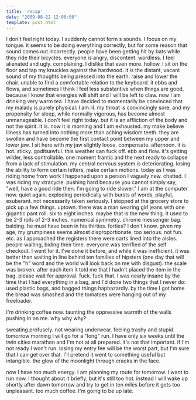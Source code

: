 ```yaml
---
title: 'recap'
date: "2009-08-22 12:00:00"
template: post.html
---
```


I don't feel right today. I suddenly cannot form s sounds. I focus on my tongue. it seems to be doing everything correctly, but for some reason that sound comes out incorrectly. people have been getting hit by bats while they ride their bicycles. everyone is angry, discontent. wordless. I feel alienated and ugly. complaining. I dislike that even more. hollow. I sit on the floor and tap my knuckles against the hardwood. it is the distant, vacant sound of my thoughts being pressed into the earth. raise and lower the chair. unable to find a comfortable relation to the keyboard. it ebbs and flows, and sometimes I think I feel less substantive when things are good, because I know that energies will shift and I will be left to claw. now I am drinking very warm tea. I have decided to momentarily be convinced that my malady is purely physical: I am ill. my throat is convincingly sore, and my propensity for sleep, while normally vigorous, has become almost unmanageable. I don't feel right today. but it is an affliction of the body and not the spirit. it is. now it is morning and I am exhausted. my make believe illness has turned into nothing more than aching wisdom teeth. they are swollen and have become the first contact point between my upper and lower jaw. I sit here with my jaw slightly loose. compensate. afternoon. it is hot. sticky. goditsawful. this weather can fuck off. ebb and flow. it's getting wilder, less controllable. one moment frantic and the next ready to collapse from a lack of stimulation. my central nervous system is deteriorating. losing the ability to form certain letters, make certain motions. today as I was riding home from work I happened upon a person I vaguely new. chatted. I was riding my xtracycle. pushing hard because you cannot simply say, "well, have a good ride then. I'm going to ride slower." I am at the computer now. quiet again. exploding periodically with bursts of words, playful, exuberant. not necessarily taken seriously. I stopped at the grocery store to pick up a few things. uptown. there was a man wearing girl jeans with one gigantic pant roll. six to eight inches. maybe that is the new thing. it used to be 2-3 rolls of 2-3 inches. numerical symmetry. chrome messenger bag. balding. he must have been in his thirties. forties? I don't know. given my age, my grumpiness seems almost disproportionate. too serious. not fun. etc. as I approached the registers there were carts lined into the aisles. people waiting, biding their time. everyone was terrified of the self checkout. I went for it. I've done it before, and while it was inefficient, it was better than waiting in line behind ten families of hipsters (one day that will be the "h" word and the world will look back on me with disgust). the scale was broken. after each item it told me that I hadn't placed the item in the bag. please wait for approval. fuck. fuck that. I was nearly insane by the time that I had everything in a bag, and I'd done two things that I never do: used plastic bags, and bagged things haphazardly. by the time I got home the bread was smashed and the tomatoes were hanging out of my freeloader.

I'm drinking coffee now. taunting the oppressive warmth of the walls pushing in on me. why why why?

sweating profusely. not wearing underwear. feeling trashy and stupid. tomorrow morning I will go for a "long" run. I have only six weeks until the twin cities marathon and I'm not at all prepared. it's not that important. if I'm not ready I won't run. losing my entry fee will be the worst part, but I'm sure that I can get over that. I'll pretend it went to something useful but intangible. the glow of the moonlight through cracks in the face.

now I have too much energy. I am planning my route for tomorrow. I want to run now. I thought about it briefly, but it's still too hot. instead I will wake up shortly after dawn tomorrow and try to get in ten miles before it gets too unpleasant. too much coffee. I'm going to be up late.